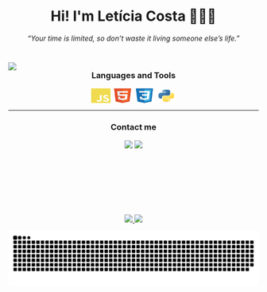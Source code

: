 <div align="center">
  <h1 align="center"> Hi! I'm Letícia Costa 👩🏾‍💻 </h1>
  <i>“Your time is limited, so don’t waste it living someone else’s life.”</i>
  <br><br>
</div>

<div align="center">
  <img src="https://user-images.githubusercontent.com/90218537/162528615-21a58ae9-5100-4ffc-9e4d-a3012c5b2c3b.png" width=500 align="left">
   <div align="left">
     <h3 align="center">Languages and Tools</h3>
     <div align="center">
      <img align="center" alt="Leticia-Js" height="30" width="40" src="https://raw.githubusercontent.com/devicons/devicon/master/icons/javascript/javascript-plain.svg">
      <img align="center" alt="Leticia-HTML" height="30" width="40" src="https://raw.githubusercontent.com/devicons/devicon/master/icons/html5/html5-original.svg">
      <img align="center" alt="Leticia-CSS" height="30" width="40" src="https://raw.githubusercontent.com/devicons/devicon/master/icons/css3/css3-original.svg">
      <img align="center" alt="Leticia-Python" height="30" width="40" src="https://raw.githubusercontent.com/devicons/devicon/master/icons/python/python-original.svg">
       <div> 
         <hr>
         <h3 align="center">Contact me</h3>
 <a href="https://discord.gg/H3HFKx2M" target="_blank"><img src="https://img.shields.io/badge/Discord-7289DA?style=for-the-badge&logo=discord&logoColor=white" target="_blank"></a> 
  <a href = "mailto:leticiacosta7604@gmail.com"><img src="https://img.shields.io/badge/-Gmail-%23333?style=for-the-badge&logo=gmail&logoColor=white" target="_blank"></a>
<div/> 
     </div>
  </div>
</div>

<br><br><br><br><br><br>
<div align="center">
  <a href="https://github.com/leticiacostt">
  <img height="180" src="https://github-readme-stats.vercel.app/api?username=leticiacostt&show_icons=true&theme=outrun&include_all_commits=true&count_private=true"/>
  </a>
  <img height="180" src="https://github-readme-stats.vercel.app/api/top-langs/?username=leticiacostt&layout=compact&langs_count=7&theme=outrun"/>
  
   ![Snake animation](https://github.com/ellen2121/ellen2121/blob/output/github-contribution-grid-snake.svg)
    
</div>
  

  
  ##
  
